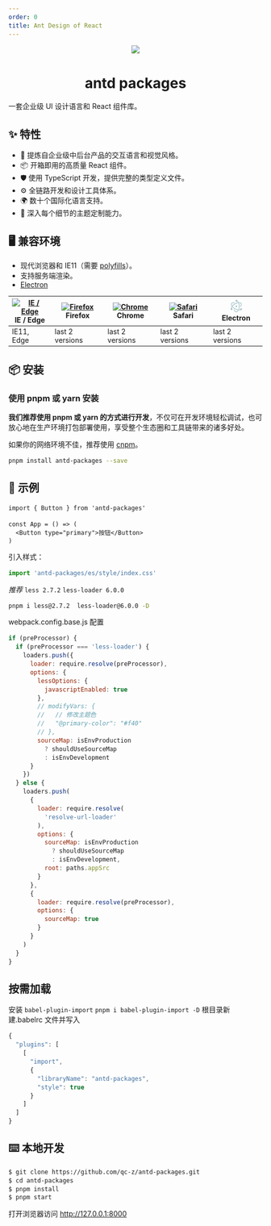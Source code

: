 ```yaml
---
order: 0
title: Ant Design of React
---
```


<p align="center">
  <a href="https://ant.design">
    <img width="200" src="https://gw.alipayobjects.com/zos/rmsportal/KDpgvguMpGfqaHPjicRK.svg">
  </a>
</p>

<h1 align="center">antd packages</h1>

<div>

一套企业级 UI 设计语言和 React 组件库。

## ✨ 特性

- 🌈 提炼自企业级中后台产品的交互语言和视觉风格。
- 📦 开箱即用的高质量 React 组件。
- 🛡 使用 TypeScript 开发，提供完整的类型定义文件。
- ⚙️ 全链路开发和设计工具体系。
- 🌍 数十个国际化语言支持。
- 🎨 深入每个细节的主题定制能力。

## 🖥 兼容环境

- 现代浏览器和 IE11（需要 [polyfills](https://ant.design/docs/react/getting-started-cn#兼容性)）。
- 支持服务端渲染。
- [Electron](https://www.electronjs.org/)

| [<img src="https://raw.githubusercontent.com/alrra/browser-logos/master/src/edge/edge_48x48.png" alt="IE / Edge" width="24px" height="24px" />](http://godban.github.io/browsers-support-badges/)<br>IE / Edge | [<img src="https://raw.githubusercontent.com/alrra/browser-logos/master/src/firefox/firefox_48x48.png" alt="Firefox" width="24px" height="24px" />](http://godban.github.io/browsers-support-badges/)<br>Firefox | [<img src="https://raw.githubusercontent.com/alrra/browser-logos/master/src/chrome/chrome_48x48.png" alt="Chrome" width="24px" height="24px" />](http://godban.github.io/browsers-support-badges/)<br>Chrome | [<img src="https://raw.githubusercontent.com/alrra/browser-logos/master/src/safari/safari_48x48.png" alt="Safari" width="24px" height="24px" />](http://godban.github.io/browsers-support-badges/)<br>Safari | [<img src="https://raw.githubusercontent.com/alrra/browser-logos/master/src/electron/electron_48x48.png" alt="Electron" width="24px" height="24px" />](http://godban.github.io/browsers-support-badges/)<br>Electron |
| -------------------------------------------------------------------------------------------------------------------------------------------------------------------------------------------------------------- | ---------------------------------------------------------------------------------------------------------------------------------------------------------------------------------------------------------------- | ------------------------------------------------------------------------------------------------------------------------------------------------------------------------------------------------------------ | ------------------------------------------------------------------------------------------------------------------------------------------------------------------------------------------------------------ | -------------------------------------------------------------------------------------------------------------------------------------------------------------------------------------------------------------------- |
| IE11, Edge                                                                                                                                                                                                     | last 2 versions                                                                                                                                                                                                  | last 2 versions                                                                                                                                                                                              | last 2 versions                                                                                                                                                                                              | last 2 versions                                                                                                                                                                                                      |

## 📦 安装

### 使用 pnpm 或 yarn 安装

**我们推荐使用 pnpm 或 yarn 的方式进行开发**，不仅可在开发环境轻松调试，也可放心地在生产环境打包部署使用，享受整个生态圈和工具链带来的诸多好处。

如果你的网络环境不佳，推荐使用 [cnpm](https://github.com/cnpm/cnpm)。

```bash
pnpm install antd-packages --save
```

## 🔨 示例

```tsx | pure
import { Button } from 'antd-packages'

const App = () => (
  <Button type="primary">按钮</Button>
)
```

引入样式：

```jsx | pure
import 'antd-packages/es/style/index.css'
```

_推荐_ `less 2.7.2` `less-loader 6.0.0`

```bash
pnpm i less@2.7.2  less-loader@6.0.0 -D
```

webpack.config.base.js 配置

```js | pure
if (preProcessor) {
  if (preProcessor === 'less-loader') {
    loaders.push({
      loader: require.resolve(preProcessor),
      options: {
        lessOptions: {
          javascriptEnabled: true
        },
        // modifyVars: {
        //   // 修改主题色
        //   "@primary-color": "#f40"
        // },
        sourceMap: isEnvProduction
          ? shouldUseSourceMap
          : isEnvDevelopment
      }
    })
  } else {
    loaders.push(
      {
        loader: require.resolve(
          'resolve-url-loader'
        ),
        options: {
          sourceMap: isEnvProduction
            ? shouldUseSourceMap
            : isEnvDevelopment,
          root: paths.appSrc
        }
      },
      {
        loader: require.resolve(preProcessor),
        options: {
          sourceMap: true
        }
      }
    )
  }
}
```

## 按需加载

安装 `babel-plugin-import`
`pnpm i babel-plugin-import -D`
根目录新建.babelrc 文件并写入

```js | pure
{
  "plugins": [
    [
      "import",
      {
        "libraryName": "antd-packages",
        "style": true
      }
    ]
  ]
}
```

## ⌨️ 本地开发

```bash
$ git clone https://github.com/qc-z/antd-packages.git
$ cd antd-packages
$ pnpm install
$ pnpm start
```

打开浏览器访问 http://127.0.0.1:8000
